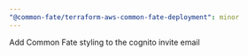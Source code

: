 ```yaml
---
"@common-fate/terraform-aws-common-fate-deployment": minor
---
```


Add Common Fate styling to the cognito invite email
